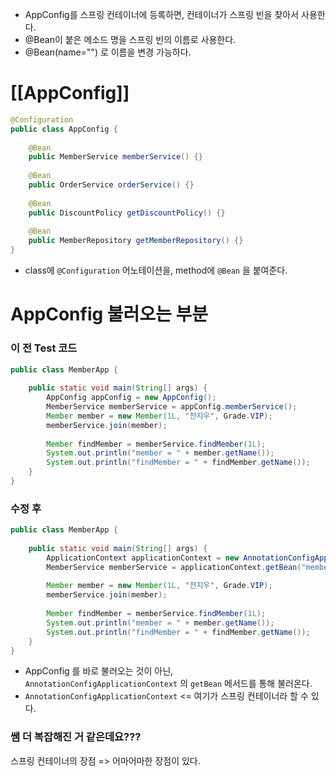 - AppConfig를 스프링 컨테이너에 등록하면, 컨테이너가 스프링 빈을 찾아서 사용한다.
- @Bean이 붙은 메소드 명을 스프링 빈의 이름로 사용한다.
- @Bean(name="") 로 이름을 변경 가능하다.

# [[AppConfig]]
```java
@Configuration  
public class AppConfig {  
  
    @Bean  
    public MemberService memberService() {}  
  
    @Bean  
    public OrderService orderService() {}  
  
    @Bean  
    public DiscountPolicy getDiscountPolicy() {}  
      
    @Bean  
    public MemberRepository getMemberRepository() {}  
}
```


- class에 `@Configuration` 어노테이션을, method에 `@Bean` 을 붙여준다.



# AppConfig 불러오는 부분

### 이 전 Test 코드
```java
public class MemberApp {  
  
    public static void main(String[] args) {  
        AppConfig appConfig = new AppConfig();  
        MemberService memberService = appConfig.memberService();  
        Member member = new Member(1L, "천지우", Grade.VIP);  
        memberService.join(member);  
  
        Member findMember = memberService.findMember(1L);  
        System.out.println("member = " + member.getName());  
        System.out.println("findMember = " + findMember.getName());  
    }  
}
```

### 수정 후
```java
public class MemberApp {  
  
    public static void main(String[] args) {  
        ApplicationContext applicationContext = new AnnotationConfigApplicationContext(AppConfig.class);  
        MemberService memberService = applicationContext.getBean("memberService", MemberService.class);  
  
        Member member = new Member(1L, "천지우", Grade.VIP);  
        memberService.join(member);  
  
        Member findMember = memberService.findMember(1L);  
        System.out.println("member = " + member.getName());  
        System.out.println("findMember = " + findMember.getName());  
    }  
}
```
- AppConfig 를 바로 불러오는 것이 아닌, `AnnotationConfigApplicationContext` 의 `getBean` 메서드를 통해 불러온다.
- `AnnotationConfigApplicationContext` <= 여기가 스프링 컨테이너라 할 수 있다.

### 쌤 더 복잡해진 거 같은데요???
스프링 컨테이너의 장점 => 어마어마한 장점이 있다.

